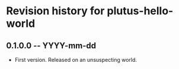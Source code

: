 # Revision history for plutus-hello-world

## 0.1.0.0 -- YYYY-mm-dd

* First version. Released on an unsuspecting world.

